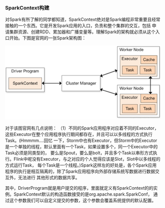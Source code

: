 ### SparkContext构建

对Spark有所了解的同学都知道，SparkContext绝对是Spark编程非常重要且经常接触的一个东西。它是开发Spark应用的入口，负责和整个集群的交互，包括
申请集群资源、创建RDD、累加器和广播变量等。理解Spark的架构就必须从这个入口开始。下图是官网的一张Spark架构图：

![Spark架构图](../image/spark.png "Spark架构图")

对于该图官网有几点说明：
（1）不同的Spark应用程序对应着不同的Executor，这些Executor在整个应用程序执行期间都存在，并且可以以多线程的方式执行Task。(Hmmmm....回忆
一下，Storm中也有Executor，但Storm中的Executor是一个单独的线程，默认里面有一个Task，如果设置多个，同一个Executor中的Task必须是同类型的，
要么是Spout，要么是bolt，并且多个Task以串形方式执行。Flink中呢没有Executor，与之对应的个人觉得应该是Slot，Slot中以多线程的方式运行Task，
每个Task是一个线程。)Spark这样左的好处是，各个Spark应用程序的执行是相互隔离的，除了Spark应用程序向外部存储系统写数据进行数据交互外，无法进行
其他形式的数据共享。


其中，DriverProgram就是用户提交的程序，里面就定义有SparkContext的的实例。SparkContext默认的构造函数接受的是org.apache.spark.SparkConf，
通过这个参数我们可以自定义提交的参数，这个参数会覆盖系统提供的默认配置。